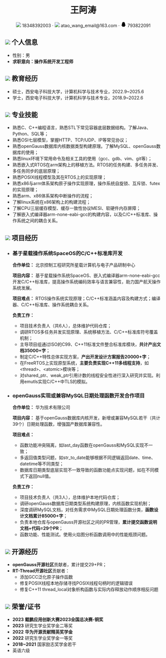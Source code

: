  <center>
     <h1>王阿涛</h1>
     <div>
         <span>
             <img src="assets/phone-solid.svg" width="18px">
             18348392003
         </span>
         ·
         <span>
             <img src="assets/envelope-solid.svg" width="18px">
             atao_wang_email@163.com
         </span>
         ·
         <span>
             <img src="assets/qq-fill.svg" width="18px">
             793822091
         </span>
     </div>
 </center>

 ## <img src="assets/info-circle-solid.svg" width="30px"> 个人信息 

 - 性别：男
 - **求职意向：操作系统开发工程师**

## <img src="assets/graduation-cap-solid.svg" width="30px"> 教育经历

- 硕士，西安电子科技大学，计算机科学与技术专业，2022.9~2025.6
- 学士，西安电子科技大学，计算机科学与技术专业，2018.9~2022.6

## <img src="assets/tools-solid.svg" width="30px"> 专业技能

- 熟悉C、C++编程语言，熟悉STL下常见容器底层数据结构。了解Java、Python、SQL等；
- 熟悉OSI七层模型，掌握HTTP、TCP/UDP、IP等常见协议；
- 熟悉openGauss数据库内核数据类型构建原理。了解MySQL、openGauss数据库的使用；
- 熟悉linux环境下常用命令及相关工具的使用（gcc、gdb、vim、git等）；
- 熟悉嵌入式RTOS在arm架构上的移植方法。RTOS的任务构建、多任务并发、多任务同步的底层原理；
- 熟悉POSIX线程模型及其在RTOS上的实现原理；
- 熟悉x86与arm体系架构原子操作实现原理，操作系统自旋锁、互斥锁、futex的实现原理；
- 熟悉arm、x86体系架构中断操作的流程；
- 了解linux系统在x86架构上的构建流程；
- 了解CPU三层缓存模型、缓存一致性协议MESI、软硬件内存屏障；
- 了解嵌入式编译器arm-none-eabi-gcc的构建内容，以及C/C++标准库、操作系统之间的耦合关系。

## <img src="assets/project-diagram-solid.svg" width="30px"> 项目经历

- ### **基于星载操作系统SpaceOS的C/C++标准库开发**

    **合作单位：** 北京控制工程研究所星载计算机与电子产品研制中心

    **项目内容：** 基于星载操作系统SpaceOS、嵌入式编译器arm-none-eabi-gcc开发C/C++标准库，提高操作系统编码效率与语言兼容性，助力国产航天操作系统发展。

    **项目难点：** RTOS操作系统实现原理；C/C++标准涵盖内容及构建方式；编译器、C/C++标准库、操作系统耦合关系。

    **负责工作：**
    - 项目技术负责人（共6人），总体维护代码仓库；
    - 调研RTOS多任务并发实现原理、系统移植方法、C/C++标准库符号覆盖机制；
    - 主导项目组通过ISO的C99、C++11标准文件整合标准库模块，**共计产出文档35000+字**；
    - 制定C/C++特性总体实现方案，**产出开发设计方案报告20000+字**；
    - 在FreeRTOS上实现原型系统，**主要负责实现C++11多线程支持**，如\<thread\>、\<atomic\>模块等；
    - 对shared_ptr、weak_ptr引用计数的线程安全性进行深入研究并实现。利用emutls实现C/C++中TLS的模拟。

- ### **openGauss实现或兼容MySQL日期处理函数开发合作项目**

    **合作单位：** 华为技术有限公司

    **项目内容：** 基于openGauss数据库内核开发，新增或兼容MySQL若干（共计39个）日期处理函数，增强国产数据库兼容性。
    
    **项目难点：** 
    - 函数功能冲突隔离，如last_day函数在openGauss和MySQL实现不一致；
    - 多返回值类型问题，如str_to_date能够根据不同逻辑返回date、time、datetime等不同类型；
    - 数据库日期类型底层实现不一致导致的函数功能点实现问题，如在不同模式下返回null值。

    **负责工作：**
    - 项目技术负责人（共3人），总体维护本地代码仓库；
    - 调研openGauss数据库日期类型系统构建原理，内核函数实现机制；
    - 深度调研MySQL文档，对任务需求中MySQL日期处理函数分类，**函数设计文档累计85000+字**；
    - 负责本地仓库与openGauss开源社区之间的PR管理，**累计提交函数说明文档+代码=29个PR**；
    - 函数功能、性能测试。使用火焰图分析函数调用中的性能瓶颈问题。

## <img src="assets/github-brands.svg" width="30px"> 开源经历

- **openGauss开源社区**贡献者，累计提交29+PR；
- **RT-Thread开源社区**贡献者：
  - 添加GCC泛化原子操作函数
  - 修复POSIX线程本地存储寻找POSIX线程句柄时的逻辑错误
  - 修复C++11 thread_local对象析构函数与实际内存释放动作顺序相反问题

## <img src="assets/briefcase-solid.svg" width="30px"> 荣誉/证书

- **2023** **鲲鹏应用创新大赛2023全国总决赛-铜奖**
- **2023** 研究生学业奖学金二等奖
- **2022** **华为开源贡献精英奖学金**
- **2022** 研究生学业奖学金一等奖
- **2018~2021** 国家励志奖学金若干
- 英语六级
